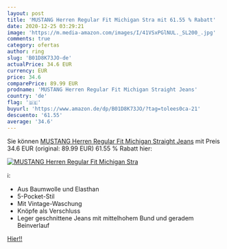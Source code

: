 ```yaml
---
layout: post
title: 'MUSTANG Herren Regular Fit Michigan Stra mit 61.55 % Rabatt'
date: 2020-12-25 03:29:21
image: 'https://m.media-amazon.com/images/I/41VSxPGlNUL._SL200_.jpg'
comments: true
category: ofertas
author: ring
slug: 'B01D8K73JO-de'
actualPrice: 34.6 EUR
currency: EUR
price: 34.6
comparePrice: 89.99 EUR
prodname: 'MUSTANG Herren Regular Fit Michigan Straight Jeans'
country: 'de'
flag: '🇩🇪'
buyurl: 'https://www.amazon.de/dp/B01D8K73JO/?tag=tolees0ca-21'
descuento: '61.55'
average: '34.6'
---
```


Sie können [MUSTANG Herren Regular Fit Michigan Straight Jeans](https://www.amazon.de/dp/B01D8K73JO/?tag=tolees0ca-21) mit Preis 34.6 EUR (original: 89.99 EUR) 61.55 % Rabatt hier:

[![MUSTANG Herren Regular Fit Michigan Stra](https://m.media-amazon.com/images/I/41VSxPGlNUL._SL200_.jpg)](https://www.amazon.de/dp/B01D8K73JO/?tag=tolees0ca-21)

ℹ️:

- Aus Baumwolle und Elasthan
- 5-Pocket-Stil
- Mit Vintage-Waschung
- Knöpfe als Verschluss
- Leger geschnittene Jeans mit mittelhohem Bund und geradem Beinverlauf

[Hier!!](https://www.amazon.de/dp/B01D8K73JO/?tag=tolees0ca-21)
